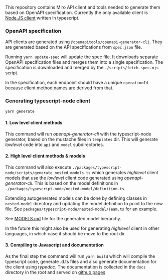 This repository contains Miro API client and tools needed to generate them based on OpenAPI specification.
Currently the only available client is [Node.JS client](./packages/typescript-node) written in typescript.

### OpenAPI specification

API clients are generated using `@openapitools/openapi-generator-cli`. They are generated based on the API specifications from `spec.json` file.

Running `yarn update-spec` will update the spec file. It downloads separate OpenAPI specification files and merges them into a single specification. The specification is downloaded and merged by the `./scripts/fetch-spec.mjs` script.

In the specification, each endpoint should have a unique `operationId` because client method names are derived from that.

### Generating typescript-node client

```bash
yarn generate
```

#### 1. Low level client methods

This command will run _openapi-generator-cli_ with the typescript-node generator, based on the mustache files in `templates` dir. This will generate _lowlevel_ code into `api` and `model` subdirectories.

#### 2. High level client methods & models

This command will also execute `./packages/typescript-node/scripts/generate_nested_models.ts` which generates _highlevel_ client models that use the _lowlevel_ client code generated using _openapi-generator-cli_. This is based on the model definitions in `./packages/typescript-node/nested-model/definition.ts`.

Extending autogenerated models can be done by defining classes in `nested-model` directory and updating the model definition to point to the new file. See `packages/typescript-node/nested-model/Team.ts` for an example.

See [MODELS.md](./MODELS.md) file for the generated model hierarchy.

In the future this might also be used for generating _highlevel_ client in other languages, in which case it should be move to the root dir.

#### 3. Compiling to Javascript and documentation

As the final step the command will run `yarn build` which will compile the typescript code, generate .d.ts files and also generate documentation for the client using _typedoc_. The documentation is collected in the `docs` directory in the root and served on [github pages](https://miroapp.github.io/api-clients/typescript-node/index.html)
